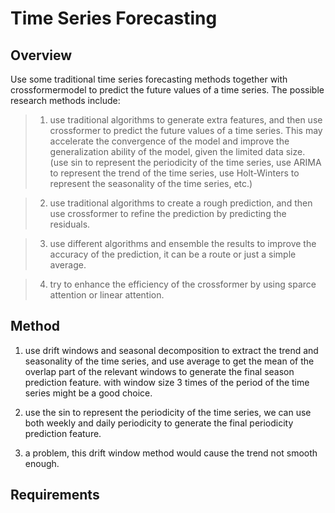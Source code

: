 # Time Series Forecasting

## Overview

Use some traditional time series forecasting methods together with crossformermodel to predict the future values of a time series. The possible research methods include:
> 1. use traditional algorithms to generate extra features, and then use crossformer to predict the future values of a time series. This may accelerate the convergence of the model and improve the generalization ability of the model, given the limited data size.
(use sin to represent the periodicity of the time series, use ARIMA to represent the trend of the time series, use Holt-Winters to represent the seasonality of the time series, etc.)

> 2. use traditional algorithms to create a rough prediction, and then use crossformer to refine the prediction by predicting the residuals.

> 3. use different algorithms and ensemble the results to improve the accuracy of the prediction, it can be a route or just a simple average.

> 4. try to enhance the efficiency of the crossformer by using sparce attention or linear attention.

## Method

1. use drift windows and seasonal decomposition to extract the trend and seasonality of the time series, and use average to get the mean of the overlap part of the relevant windows to generate the final season prediction feature.
with window size 3 times of the period of the time series might be a good choice.

2. use the sin to represent the periodicity of the time series, we can use both weekly and daily periodicity to generate the final periodicity prediction feature.

3. a problem, this drift window method would cause the trend not smooth enough. 
## Requirements
